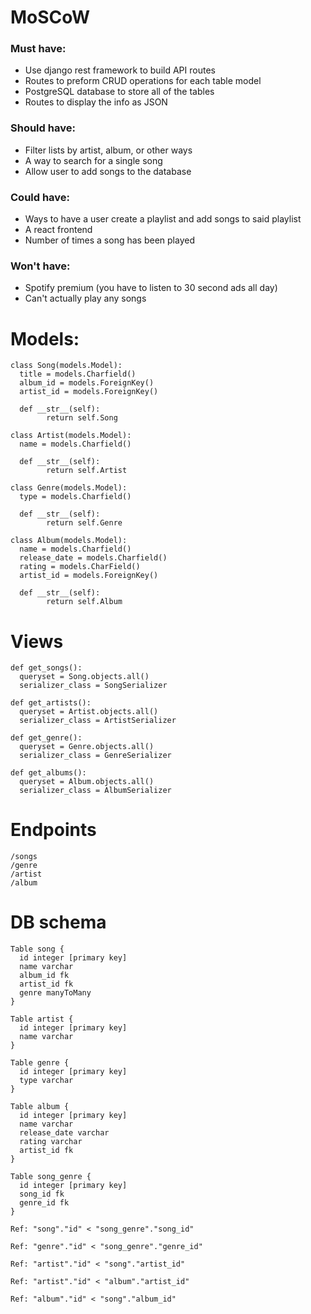 # MoSCoW

### Must have:
  * Use django rest framework to build API routes
  * Routes to preform CRUD operations for each table model
  * PostgreSQL database to store all of the tables
  * Routes to display the info as JSON

### Should have:
  * Filter lists by artist, album, or other ways
  * A way to search for a single song
  * Allow user to add songs to the database

### Could have:
  * Ways to have a user create a playlist and add songs to said playlist
  * A react frontend
  * Number of times a song has been played

### Won't have:
  * Spotify premium (you have to listen to 30 second ads all day)
  * Can't actually play any songs

# Models:
```
class Song(models.Model):
  title = models.Charfield()
  album_id = models.ForeignKey()
  artist_id = models.ForeignKey()

  def __str__(self):
        return self.Song

class Artist(models.Model):
  name = models.Charfield()

  def __str__(self):
        return self.Artist

class Genre(models.Model):
  type = models.Charfield()

  def __str__(self):
        return self.Genre

class Album(models.Model):
  name = models.Charfield()
  release_date = models.Charfield()
  rating = models.CharField()
  artist_id = models.ForeignKey()

  def __str__(self):
        return self.Album
```

# Views
```
def get_songs():
  queryset = Song.objects.all()
  serializer_class = SongSerializer

def get_artists():
  queryset = Artist.objects.all()
  serializer_class = ArtistSerializer

def get_genre():
  queryset = Genre.objects.all()
  serializer_class = GenreSerializer

def get_albums():
  queryset = Album.objects.all()
  serializer_class = AlbumSerializer
```

# Endpoints
```
/songs
/genre
/artist
/album
```

# DB schema
```
Table song {
  id integer [primary key]
  name varchar
  album_id fk
  artist_id fk
  genre manyToMany
}

Table artist {
  id integer [primary key]
  name varchar
}

Table genre {
  id integer [primary key]
  type varchar
}

Table album {
  id integer [primary key]
  name varchar
  release_date varchar
  rating varchar
  artist_id fk
}

Table song_genre {
  id integer [primary key]
  song_id fk
  genre_id fk
}

Ref: "song"."id" < "song_genre"."song_id"

Ref: "genre"."id" < "song_genre"."genre_id"

Ref: "artist"."id" < "song"."artist_id"

Ref: "artist"."id" < "album"."artist_id"

Ref: "album"."id" < "song"."album_id"
```